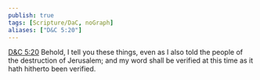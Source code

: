 ```yaml
---
publish: true
tags: [Scripture/DaC, noGraph]
aliases: ["D&C 5:20"]
---
```

[D&C 5:20](https://churchofjesuschrist.org/study/scriptures/dc-testament/dc/5?lang=eng&id=p20#p20) Behold, I tell you these things, even as I also told the people of the destruction of Jerusalem; and my word shall be verified at this time as it hath hitherto been verified.
